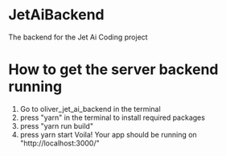 # JetAiBackend
The backend for the Jet Ai Coding project

# How to get the server backend running
1) Go to oliver_jet_ai_backend in the terminal
2) press "yarn" in the terminal to install required packages
3) press "yarn run build"
4) press yarn start
Voila! Your app should be running on "http://localhost:3000/"